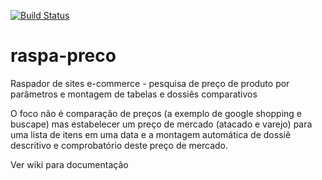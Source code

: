 [![Build Status](https://travis-ci.org/IvanBrasilico/raspa-preco.svg?branch=master)](https://travis-ci.org/IvanBrasilico/raspa-preco)

# raspa-preco
Raspador de sites e-commerce  - pesquisa de preço de produto por parâmetros e montagem de tabelas e dossiês comparativos

O foco não é comparação de preços (a exemplo de google shopping e buscape) mas estabelecer um preço de mercado (atacado e varejo) para uma lista de itens em uma data e a montagem automática de dossiê descritivo e comprobatório deste preço de mercado. 

Ver wiki para documentação
